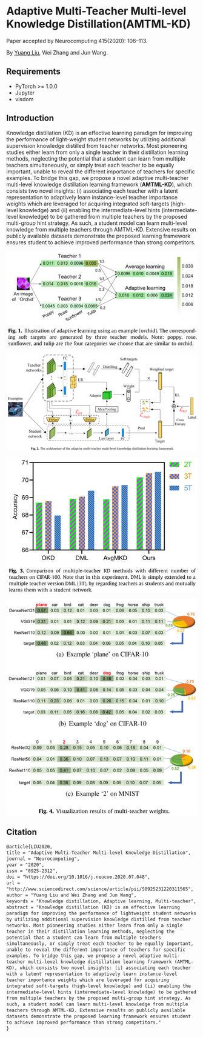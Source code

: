 # Adaptive Multi-Teacher Multi-level Knowledge Distillation(AMTML-KD)

Paper accepted by Neurocomputing 415(2020): 106–113.

By [Yuang Liu](https://flhonker.github.io/), Wei Zhang and Jun Wang.

## Requirements

* PyTorch >= 1.0.0 
* Jupyter
* visdom

## Introduction

Knowledge distillation (KD) is an effective learning paradigm for improving the performance of light-weight student networks by utilizing additional supervision knowledge distilled from teacher networks. Most pioneering studies either learn from only a single teacher in their distillation learning methods, neglecting the potential that a student can learn from multiple teachers simultaneously, or simply treat each teacher to be equally important, unable to reveal the different importance of teachers for specific examples. To bridge this gap, we propose a novel adaptive multi-teacher multi-level knowledge distillation learning framework (**AMTML-KD**), which consists two novel insights: (i) associating each teacher with a latent representation to adaptively learn instance-level teacher importance weights which are leveraged for acquiring integrated soft-targets (high-level knowledge) and (ii) enabling the intermediate-level hints (intermediate-level knowledge) to be gathered from multiple teachers by the proposed multi-group hint strategy. As such, a student model can learn multi-level knowledge from multiple teachers through AMTML-KD. Extensive results on publicly available datasets demonstrate the proposed learning framework ensures student to achieve improved performance than strong competitors.

![adaptive](./figures/Fig1.png)

![framework](./figures/Fig2.png)

![multi-teacher](figures/Fig3.png)

![examples](figures/Fig4.png)

## Citation

```
@article{LIU2020,
title = "Adaptive Multi-Teacher Multi-level Knowledge Distillation",
journal = "Neurocomputing",
year = "2020",
issn = "0925-2312",
doi = "https://doi.org/10.1016/j.neucom.2020.07.048",
url = "http://www.sciencedirect.com/science/article/pii/S0925231220311565",
author = "Yuang Liu and Wei Zhang and Jun Wang",
keywords = "Knowledge distillation, Adaptive learning, Multi-teacher",
abstract = "Knowledge distillation (KD) is an effective learning paradigm for improving the performance of lightweight student networks by utilizing additional supervision knowledge distilled from teacher networks. Most pioneering studies either learn from only a single teacher in their distillation learning methods, neglecting the potential that a student can learn from multiple teachers simultaneously, or simply treat each teacher to be equally important, unable to reveal the different importance of teachers for specific examples. To bridge this gap, we propose a novel adaptive multi-teacher multi-level knowledge distillation learning framework (AMTML-KD), which consists two novel insights: (i) associating each teacher with a latent representation to adaptively learn instance-level teacher importance weights which are leveraged for acquiring integrated soft-targets (high-level knowledge) and (ii) enabling the intermediate-level hints (intermediate-level knowledge) to be gathered from multiple teachers by the proposed multi-group hint strategy. As such, a student model can learn multi-level knowledge from multiple teachers through AMTML-KD. Extensive results on publicly available datasets demonstrate the proposed learning framework ensures student to achieve improved performance than strong competitors."
}
```
